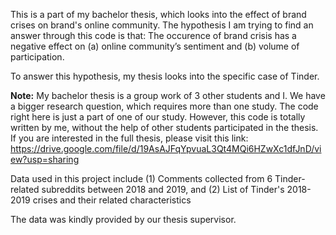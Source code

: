 This is a part of my bachelor thesis, which looks into the effect of brand crises on brand's online community. The hypothesis I am trying to find an answer through this code is that: The occurence of brand crisis has a negative effect on (a) online community’s sentiment and (b) volume of participation.

To answer this hypothesis, my thesis looks into the specific case of Tinder. 

**Note:** My bachelor thesis is a group work of 3 other students and I. We have a bigger research question, which requires more than one study. The code right here is just a part of one of our study. However, this code is totally written by me, without the help of other students participated in the thesis. If you are interested in the full thesis, please visit this link: https://drive.google.com/file/d/19AsAJFqYpvuaL3Qt4MQi6HZwXc1dfJnD/view?usp=sharing

Data used in this project include
(1) Comments collected from 6 Tinder-related subreddits between 2018 and 2019, and
(2) List of Tinder's 2018-2019 crises and their related characteristics

The data was kindly provided by our thesis supervisor. 
